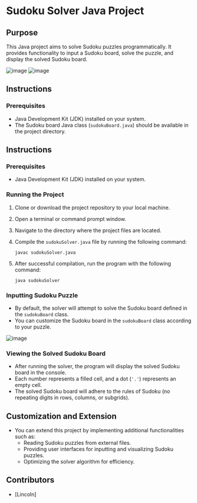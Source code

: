 
# Sudoku Solver Java Project

## Purpose

This Java project aims to solve Sudoku puzzles programmatically. It provides functionality to input a Sudoku board, solve the puzzle, and display the solved Sudoku board.


![image](https://github.com/linzele/Sudoku-Solver/assets/154880136/43681ecb-e31d-4409-a3c0-cedddb12a141)
![image](https://github.com/linzele/Sudoku-Solver/assets/154880136/34f0456a-88f0-447d-959c-7d461b8d76e5)


## Instructions

### Prerequisites

-   Java Development Kit (JDK) installed on your system.
-   The Sudoku board Java class (`sudokuBoard.java`) should be available in the project directory.

## Instructions

### Prerequisites

-   Java Development Kit (JDK) installed on your system.

### Running the Project

1.  Clone or download the project repository to your local machine.
2.  Open a terminal or command prompt window.
3.  Navigate to the directory where the project files are located.
4.  Compile the `sudokuSolver.java` file by running the following command:
    
    
    `javac sudokuSolver.java`
    
5.  After successful compilation, run the program with the following command:
    
    
    `java sudokuSolver` 
    

### Inputting Sudoku Puzzle

-   By default, the solver will attempt to solve the Sudoku board defined in the `sudokuBoard` class.
-   You can customize the Sudoku board in the `sudokuBoard` class according to your puzzle.

![image](https://github.com/linzele/Sudoku-Solver/assets/154880136/bed2ea1a-e985-4176-aea3-4392340df912)

### Viewing the Solved Sudoku Board

-   After running the solver, the program will display the solved Sudoku board in the console.
-   Each number represents a filled cell, and a dot (`'.'`) represents an empty cell.
-   The solved Sudoku board will adhere to the rules of Sudoku (no repeating digits in rows, columns, or subgrids).

## Customization and Extension

-   You can extend this project by implementing additional functionalities such as:
    -   Reading Sudoku puzzles from external files.
    -   Providing user interfaces for inputting and visualizing Sudoku puzzles.
    -   Optimizing the solver algorithm for efficiency.
## Contributors

-   [Lincoln]
